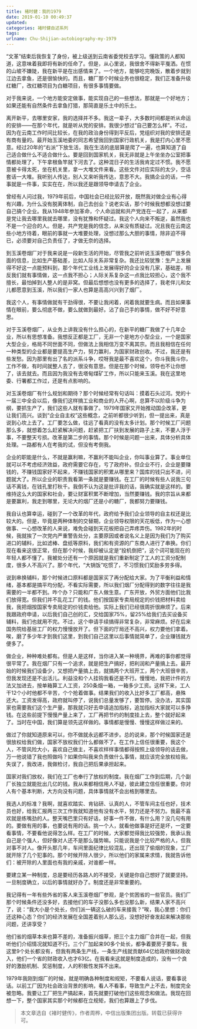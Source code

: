 ```yaml
---
title: 褚时健：我的1979
date: 2019-01-10 00:49:37
updated:
categories: 褚时健自述系列
tags:
urlname: Chu-Shijian-autobiography-my-1979
---
```


“文革”结束后我恢复了身份，被上级送到云南省委党校去学习。懂政策的人都知道，这意味着我即将有新的任命了。但是，从心里说，我很舍不得新平戛洒。在惯的山坡不嫌陡，我在新平是在出感情来了。一个地方，能够吃完晚饭，散着步就到江边去拿鱼，还是很愉快的。而且，糖厂那个时候业务也很稳定，我们正准备升级红糖厂，改红糖项目为白糖项目，有很多事情要做。

对于我来说，一个地方能安定做事，能实现自己的一些想法，那就是一个好地方；如果还能有自然条件去拿鱼打猎，那简直是乐土中的乐土。

<!-- more -->

离开新平，去哪里安家，我的选择并不多。我这一辈子，大多数时间都是听从命运的安排——在那个年代，就是听从党的安排。我很少想过“自己要怎么样”。不过，因为在云南工作时间比较长，在我的政治身份得到平反后，党组织对我的安排还是有商有量的。最开始玉溪地委的同志希望我回到国家行政机关，我是打内心里不愿意。经过20年的“右派”下放生活，我在生活的底层算是爬了一遍，也算知道了自己适合做什么不适合做什么。要是回到国家机关，我无非就是上午坐坐办公室把事情都处理了，下午拿根鱼竿就下河去了。这种混日子的生活我肯定过不惯。我不愿意被卡得太死，坐在机关里，拿一大堆文件来看。这些文件对应实际的太少，空话套话一大堆。我听别人传达，别人又来听我传达，意思不大。我搞企业的话，一件事就是一件事，实实在在，所以我还是跟领导申请去了企业。

曾经有人问过我，1979年前后，中国社会已经比较开放，既然我对做企业有心得有兴趣，为什么没有脱离体制，自己去创业？说老实话，那个时候我想都没想过要自己搞个企业。我从1948年参加革命，个人命运就和共产党连在一起了，从来都是党让我去哪里我就去哪里，没有犹豫和怀疑过。我这个人向来不叛逆，虽然我也不是一个迎合的人。但是，共产党是我的信念，从来没有质疑过。况且我在云南这些小地方待着，眼前的事就一大堆要处理，没想过那么大胆的事情，除非迫不得已，必须要对自己负责任了，才做无奈的选择。

到玉溪卷烟厂对于我来说是一段新生活的开始，尽管我之前听说玉溪卷烟厂很多负面的信息，比如生产基础差，比如人际关系非常复杂。我还比较犹豫：生产上发展得不好这一点能预料到，那个年代工业线上发展得好的企业没有几家，基础差，相反我们就有事情做，这一点我不担心；人际关系复杂这一点我比较担心，这个我不擅长，最怕掉到人整人的是非窝。但最后想想也没有更多的选择了，我老伴儿和女儿都愿意到玉溪，所以我们一家人也算是高高兴兴到了烟厂。

我这个人，有事情做就有干劲得很，不要让我闲着，闲着我就要生病。而且如果事情在眼前，要么彻底不做，要么就做到最好。沾了自己手的事情，做不好不好意思。

对于玉溪卷烟厂，从业务上讲我没有什么担心的，在新平的糖厂我做了十几年企业，所以有思想准备。我想反正都是工厂，无非一个是地方小型企业，一个是国家大型企业，格局不同世面不同，但做法上我相信万变不离其宗。而且我相信在任何一种类型的企业都是要提高生产力，努力赢利，为国家财政创收。不过，我还是有些发愁。因为那里有出了名的派系斗争，哎呀我是最不喜欢这个，你斗我我斗你，工作不做，有时间就整人去了，很没有意思。但是在那个时候，领导也不让你想了，该去就去。而且因为我没有去塔甸煤矿工作，所以只能来玉溪。我在这里地委、行署都工作过，还是有点影响的。

对玉溪卷烟厂有什么规划和期待？那个时候经常有句话叫：摸着石头过河。党的十一届三中全会以后，像我们这样搞工业和商业的人开心啊，总算不以阶级斗争为纲，要抓生产了，我们这些人就有事做了。1979年国家又开始推动国企改革，更让我们高兴。谈到“企业自主权”这些概念，之前听都很少听到，但一提出来，真是说到心坎上去了。工厂要怎么做，往远了看真的没有太多计划。那个时候工厂问题那么多，就想着怎么赶紧解决问题，赶紧把工厂扶到发展的路子上来，不要人浮于事，不要整天亏损。改革是第二步的事情。那个时候是问题一出来，具体分析具体处理。一路都有人在考我的试，但没有考倒我。

企业的职能是什么，不就是赢利嘛，不赢利不能叫企业，你叫事业算了。事业单位就可以不考虑经济效益，政府需要它存在，亏了政府补。但企业不行，企业是要赚钱的，不赚钱国家好不起来，不赚钱国家的积累从哪里来？国库的钱只出不进，问题就大了。所以企业的职责我看第一条就是要赚钱。在工厂的时候有些人说我三句话不离钱，在钱孔里打秋千。我倒不认为这是批评我的话，我确实就是这样的。要维持这么大的国家和社会，要让财富积累不断增加，当然要赚钱。我的宗旨从来都是要赢利，我走到哪里，无论大的烟厂还是小的糖厂，我都努力要赚钱。

我自认也算幸运，碰到了一个改革的年代，政府给予我们企业领导的自主权还是比较大的。但是，毕竟是两种体制的交替期，企业领导权限的天花板低，作为一心想做事、一心想改革的人来说，难免会碰到天花板把自己弄疼弄伤。1982年的时候，我就挨了一次党内严重警告处分，主要原因或者说名义上是因为我们为了购买进口的辅料，比如滤棒、盘纸等原料，我们和有资源的广东商人进行了串换。你们现在看来这很正常，但在那个时候，我却被认定是“投机倒把”，这个词可能现在的年轻人都不懂了。我被处分还有一个原因就是我们重新制定了工人的工资分配制度，很多人不高兴了。那个年代，“大锅饭”吃惯了，不习惯我们奖励多劳多得。

说到串换辅料，那个时候进口原料都是国家买了再分配给大家。为了平衡利益和情绪，基本都是搞平均分配，不看实际需要，所以我们烟厂分配得到的数字往往是我需要的一半都不到。咋个办？只能和广东人做生意。广东开放，外贸方面他们比我们放得宽。但我们并不乱花工厂的钱。他们按国家专卖局规定的价钱把材料卖给我，我把烟按国家专卖局定的价钱卖给他。实际上我们已经很周折很麻烦了。后来我跟政府申请，以后我们自己创的汇，交给国家75%，留25%给我们去买设备买辅料，我们也就用不完。不过，这个申请手续搞得非常复杂，非常麻烦。好在后来国务院给基层工厂的权力慢慢放开了。但下面的厅局还不高兴，权力要他们拿着。唉，磨了多少年才到我们这里，到我们自己这里以后事情就简单了，企业赚钱就方便多了。

做企业，种种难处都有。但是人是这样，当你进入某一种境界，再难的事你都觉得很平常了。我在烟厂只有一个追求，就是把生产搞好，把利润和产量搞上去。最开始的时候我们设备少，又想把产量搞上去，就搞两个大班开工，两个大班很辛苦，但我发现还是不出活儿。利益没和个人挂钩我看还是不行。慢慢地，我把计件的方法又加进去，按单箱算工人工资，250条烟一箱，一箱多少工资。这样下来，工人干12个小时他都不辛苦，个个抢着做事。结果我们的收入比好多工厂都高，悬殊还大。工资发得高，政府就叫停了，说我们总量发够了，要暂停。没办法，其实国家也需要我们这个生产量，那我就只好去申请追加指标，追加指标大家就可以多挣钱。在这些前提下慢慢产量上来了，工厂再把节约的制度挂上去，整个就好起来了。当时在中国，我们算是领先这样做的。事情都是慢慢、慢慢这样做过来的。

做过了你就知道原来可以，你不做就永远都不进步。总的说来，那个时候国家还是很放权给我们做，国家不放权我们什么都做不了。在工作上信任很重要，我这个人，不管风险大小，喜欢自己做主，不喜欢样样事情都得按照上级领导的话去做，万一他说错了我也照做吗？如果你叫我来负责做什么事情，就应该完全放权给我。失误了，我改进，我做检讨，我自己把后果承担起来。

国家对我们放权，我们在工厂也奉行了放权的制度。我在烟厂工作到后期，几个副厂长独立就能批出几亿的钱。我从来都相信用人不疑，彼此建立信任很重要。你对人有个基本判断，大方向没有问题，具体事情就不会出格到哪里去。

我选人的标准？我啊，就喜欢踏实、肯钻研、认真的人，不管车间主任也好，技术员也好，给我汇报两三次工作我就知道他有没有水平，努力还是不努力。我最不喜欢就是练嘴劲的人。整天嘴巴里只有好话，好事一件不做，有什么用？没几句有用的。要做有用的事，也要说有用的话。挑一个人，就看他做事是好还是坏，一定要看事情，不要看他说得怎么样。在工厂的时候，大家都觉得我比较强势，我承认我自己是个强人，但好像对人还不是那么强势嘛。只能说我是个比较严格的人，但我对事不对人。像开头那几年，车间里面纪律比较混乱，还出现了偷烟的现象，工厂就开除了几个犯事的。那个时候开除人很少，所以他们的家属来求情，我就告诉他们：被开除的人里面也有我的亲戚，对谁都一样。

要建立某一种制度，总是要经历各路人的不接受，关键是你自己想好了就要坚持。一旦制度确立，以后的事情就好办了。制度还是非常重要的。

我记得有一年有些外省的客人来玉溪卷烟厂参观，是个贫困省的一些官员。我们厂那个时候条件还没多好，去接他们的车子没那么多也没那么新，结果人家不高兴了，说：“我大小是个处长，你们派一辆这么破的车来接我？”唉，我心里想：你们还这种心态？你们的经济发展在全国差着别人那么远，没想好好奋发起来解决那些问题，还讲享受？

他们省的烟草本来也算不差的，准备振兴烟草，把三个主力烟厂合并在一起，但我听他们介绍情况就知道不行。三个厂加起来90多个处长，都争着要房子要车。我这里9个处长都没有，但我有两条生产线，一条生产线就贡献64亿给政府做财政收入，他们一个省的财政收入也才63亿。在我看来这就是制度造成的，没有一个良好的激励机制、奖惩制度，人的积极性发挥不出来。

1979年我刚到烟厂的时候，就是明确各种制度和规矩，不要看人说话，要看事说话。以前工厂因为社会政治背景的影响，看人不看事，导致生产上不去，制度完全被忽略。我要让工厂把生产搞起来，首先就要打破他们这些观念和做法。我现在回想一下，整个国家其实那个时候都在立规矩，我们也算跟上了步伐。

> 本文章选自《褚时健传》，作者周桦，中信出版集团出版。转载已获得许可。